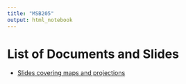 ```yaml
---
title: "MSB205"
output: html_notebook
---
```


# List of Documents and Slides

-   [Slides covering maps and projections](/slides/03_map_and_proj_pres.html "Slides covering maps and projections")
